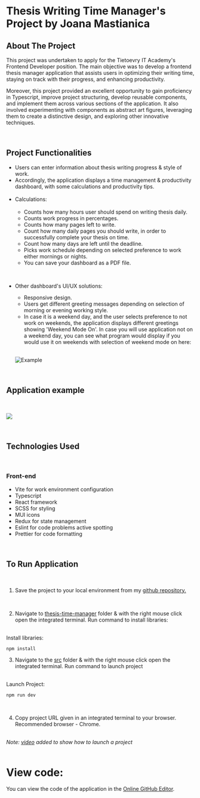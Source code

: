 # Thesis Writing Time Manager's Project by Joana Mastianica

## About The Project

This project was undertaken to apply for the Tietoevry IT Academy's Frontend Developer position. The main objective was to develop a frontend thesis manager application that assists users in optimizing their writing time, staying on track with their progress, and enhancing productivity.

Moreover, this project provided an excellent opportunity to gain proficiency in Typescript, improve project structuring, develop reusable components, and implement them across various sections of the application. It also involved experimenting with components as abstract art figures, leveraging them to create a distinctive design, and exploring other innovative techniques.

<br>

## Project Functionalities

* Users can enter information about thesis writing progress & style of work.
* Accordingly, the application displays a time management & productivity dashboard, with some calculations and productivity tips. <br><br>
* Calculations: <br><br>
  * Counts how many hours user should spend on writing thesis daily.
  * Counts work progress in percentages.
  * Counts how many pages left to write.
  * Count how many daily pages you should write, in order to successfully complete your thesis on time.
  * Count how many days are left until the deadline.
  * Picks work schedule depending on selected preference to work either mornings or nights.
  * You can save your dashboard as a PDF file.

<br>

* Other dashboard's UI/UX solutions:
  * Responsive design.
  * Users get different greeting messages depending on selection of morning or evening working style.
  * In case it is a weekend day, and the user selects preference to not work on weekends, the application displays different greetings showing 'Weekend Mode On'. In case you will use application not on a weekend day, you can see what program would display if you would use it on weekends with selection of weekend mode on here: 
  <br><br>
  
  ![Example](../../Info/thesis-time-manager/thesis-time-manager/src/assets/work-off-weekends.png)


<br>

## Application example

<br>

![](./thesis-time-manager/src/assets/thesis-manager-gif.gif)

<br>

## Technologies Used 

<br>

### Front-end

* Vite for work environment configuration
* Typescript 
* React framework
* SCSS for styling
* MUI icons
* Redux for state management
* Eslint for code problems active spotting
* Prettier for code formatting

<br>

## To Run Application 
<br>


1. Save the project to your local environment from my [github repository.](https://github.com/JoanaMas/thesis-time-manager)

<br>

2. Navigate to [thesis-time-manager](./thesis-time-manager) folder & with the right mouse click open the integrated terminal. Run command to install libraries:<br><br>

Install libraries:

```
npm install
```

3. Navigate to the [src](./thesis-time-manager/src) folder & with the right mouse click open the integrated terminal. Run command to launch project<br><br>

Launch Project:

```
npm run dev
```

<br>

4. Copy project URL given in an integrated terminal to your browser. Recommended browser - Chrome.<br><br>

*Note: [video](./thesis-time-manager/src/assets/how-to-launch-project-video.mp4) added to show how to launch a project*<br><br>

# View code:

You can view the code of the application in the [Online GitHub Editor](https://github.dev/JoanaMas/thesis-time-manager).
